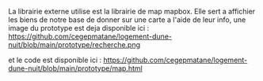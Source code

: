 La librairie externe utilise est la librairie de map mapbox. Elle sert a affichier les biens de notre base de donner sur une carte a l'aide de leur info, une image du prototype est deja disponible ici : https://github.com/cegepmatane/logement-dune-nuit/blob/main/prototype/recherche.png

et le code est disponible ici : https://github.com/cegepmatane/logement-dune-nuit/blob/main/prototype/map.html
